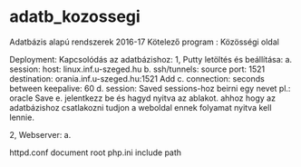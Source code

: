 # adatb_kozossegi
Adatbázis alapú rendszerek 2016-17 Kötelező program : Közösségi oldal

Deployment:
Kapcsolódás az adatbázishoz: 
1, Putty letöltés és beállítása: 
  a. session: host: linux.inf.u-szeged.hu 
  b. ssh/tunnels: source port: 1521 
                  destination: orania.inf.u-szeged.hu:1521 
                  Add 
  c. connection: seconds between keepalive: 60
  d. session: Saved sessions-hoz beirni egy nevet pl.: oracle
              Save
  e. jelentkezz be és hagyd nyitva az ablakot. ahhoz hogy az adatbázishoz csatlakozni tudjon a weboldal ennek folyamat nyitva kell lennie.

2, Webserver:
  a. 


httpd.conf document root
php.ini include path

